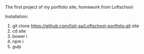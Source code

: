 The first project of my portfolio site, homework from Loftschool

Installation:

1. git clone https://github.com/lisit-sa/Loftschool-portfolio.git site
2. cd site
3. bower i
4. npm i
5. gulp
